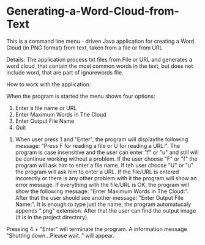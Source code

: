 # Generating-a-Word-Cloud-from-Text
This is a command line menu - driven Java application for creating a Word Cloud (in PNG format) from text, taken from a file or from URL

Details:
The application process txt files from File or URL and generates a word cloud, that contain the most common words in the text, but does not include word, that are part of ignorewords file.

How to work with the application:

When the program is started the menu shows four options:
1) Enter a file name or URL
2) Enter Maximum Words in The Cloud
3) Enter Output File Name
4) Quit

1. When user press 1 and "Enter", the program will displaythe following message: 
"Press F for reading a file or U for reading a URL:".
The program is case insensitive and the user can enter "f" or "u" and still will be continue working without a problem. 
If the user choose "F" or "f" the program will ask him to enter a file name.
If teh user choose "U" or "u" the program will ask him to enter a URL.
If the file/URL is entered incorectly or there is any other problem with it the program will show an error message.
If everything with the file/URL is OK, the program will show the following message:
"Enter Maximum Words in The Cloud:". After that the user should see another message:
"Enter Output File Name:". It is enough to type just the name, the program automatucaly appends ".png" extension. 
After that the user can find the output image (it is in the project directory).

Pressing 4 + "Enter" will terminate the program. A information message "Shutting down...Please wait.."  will appear.
